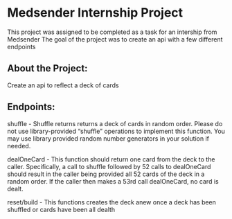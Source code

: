 # Medsender Internship Project
This project was assigned to be completed as a task for an intership from Medsender
The goal of the project was to create an api with a few different endpoints

## About the Project:
Create an api to reflect a deck of cards

## Endpoints:
shuffle - Shuffle returns returns a deck of cards in random order. Please do not use library-provided “shuffle” operations to implement this function. You may use library provided random number generators in your solution if needed.

dealOneCard - This function should return one card from the deck to the caller. Specifically, a call to shuffle followed by 52 calls to dealOneCard should result in the caller being provided all 52 cards of the deck in a random order. If the caller then makes a 53rd call dealOneCard, no card is dealt.

reset/build - This functions creates the deck anew once a deck has been shuffled or cards have been all dealth
